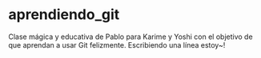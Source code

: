 # aprendiendo_git
Clase mágica y educativa de Pablo para Karime y Yoshi con el objetivo de que aprendan a usar Git felizmente.
Escribiendo una línea estoy~!
